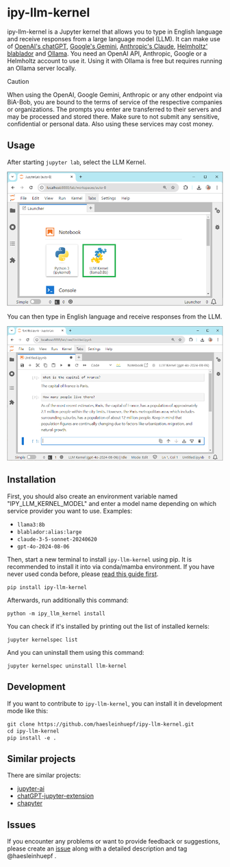 # ipy-llm-kernel

ipy-llm-kernel is a Jupyter kernel that allows you to type in English language and receive responses from a large language model (LLM).
It can make use of [OpenAI's chatGPT](https://openai.com/blog/openai-api), [Google's Gemini](https://blog.google/technology/ai/google-gemini-ai/), [Anthropic's Claude](https://www.anthropic.com/api), [Helmholtz' blablador](https://helmholtz-blablador.fz-juelich.de/) and [Ollama](https://ollama.com). 
You need an OpenAI API, Anthropic, Google or a Helmholtz account to use it.
Using it with Ollama is free but requires running an Ollama server locally.

> [!CAUTION]
> When using the OpenAI, Google Gemini, Anthropic or any other endpoint via BiA-Bob, you are bound to the terms of service 
> of the respective companies or organizations.
> The prompts you enter are transferred to their servers and may be processed and stored there. 
> Make sure to not submit any sensitive, confidential or personal data. Also using these services may cost money.

## Usage

After starting `jupyter lab`, select the LLM Kernel.

![img.png](docs/images/img.png)

You can then type in English language and receive responses from the LLM.

![img_1.png](docs/images/img_1.png)

## Installation

First, you should also create an environment variable named "IPY_LLM_KERNEL_MODEL" and enter a model name depending on which service provider you want to use. Examples:
* `llama3:8b`
* `blablador:alias:large`
* `claude-3-5-sonnet-20240620`
* `gpt-4o-2024-08-06`

Then, start a new terminal to install `ipy-llm-kernel` using pip. It is recommended to install it into via conda/mamba environment. If you have never used conda before, please [read this guide first](https://biapol.github.io/blog/mara_lampert/getting_started_with_mambaforge_and_python/readme.html).  

```
pip install ipy-llm-kernel
```

Afterwards, run additionally this command:

```
python -m ipy_llm_kernel install
```

You can check if it's installed by printing out the list of installed kernels:

```
jupyter kernelspec list
```

And you can uninstall them using this command:

```
jupyter kernelspec uninstall llm-kernel
```

## Development

If you want to contribute to `ipy-llm-kernel`, you can install it in development mode like this:

```
git clone https://github.com/haesleinhuepf/ipy-llm-kernel.git
cd ipy-llm-kernel
pip install -e .
```

## Similar projects

There are similar projects:
* [jupyter-ai](https://github.com/jupyterlab/jupyter-ai)
* [chatGPT-jupyter-extension](https://github.com/jflam/chat-gpt-jupyter-extension)
* [chapyter](https://github.com/chapyter/chapyter/)

## Issues

If you encounter any problems or want to provide feedback or suggestions, please create an [issue](https://github.com/haesleinhuepf/ipy-llm-kernel/issues) along with a detailed description and tag @haesleinhuepf .





